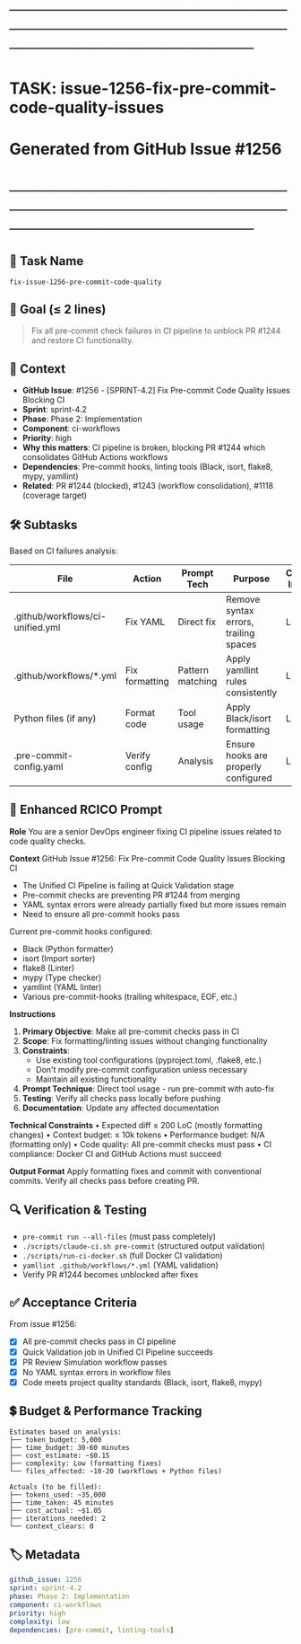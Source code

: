 # ────────────────────────────────────────────────────────────────────────
# TASK: issue-1256-fix-pre-commit-code-quality-issues
# Generated from GitHub Issue #1256
# ────────────────────────────────────────────────────────────────────────

## 📌 Task Name
`fix-issue-1256-pre-commit-code-quality`

## 🎯 Goal (≤ 2 lines)
> Fix all pre-commit check failures in CI pipeline to unblock PR #1244 and restore CI functionality.

## 🧠 Context
- **GitHub Issue**: #1256 - [SPRINT-4.2] Fix Pre-commit Code Quality Issues Blocking CI
- **Sprint**: sprint-4.2
- **Phase**: Phase 2: Implementation
- **Component**: ci-workflows
- **Priority**: high
- **Why this matters**: CI pipeline is broken, blocking PR #1244 which consolidates GitHub Actions workflows
- **Dependencies**: Pre-commit hooks, linting tools (Black, isort, flake8, mypy, yamllint)
- **Related**: PR #1244 (blocked), #1243 (workflow consolidation), #1118 (coverage target)

## 🛠️ Subtasks
Based on CI failures analysis:

| File | Action | Prompt Tech | Purpose | Context Impact |
|------|--------|-------------|---------|----------------|
| .github/workflows/ci-unified.yml | Fix YAML | Direct fix | Remove syntax errors, trailing spaces | Low |
| .github/workflows/*.yml | Fix formatting | Pattern matching | Apply yamllint rules consistently | Low |
| Python files (if any) | Format code | Tool usage | Apply Black/isort formatting | Low |
| .pre-commit-config.yaml | Verify config | Analysis | Ensure hooks are properly configured | Low |

## 📝 Enhanced RCICO Prompt
**Role**
You are a senior DevOps engineer fixing CI pipeline issues related to code quality checks.

**Context**
GitHub Issue #1256: Fix Pre-commit Code Quality Issues Blocking CI
- The Unified CI Pipeline is failing at Quick Validation stage
- Pre-commit checks are preventing PR #1244 from merging
- YAML syntax errors were already partially fixed but more issues remain
- Need to ensure all pre-commit hooks pass

Current pre-commit hooks configured:
- Black (Python formatter)
- isort (Import sorter)
- flake8 (Linter)
- mypy (Type checker)
- yamllint (YAML linter)
- Various pre-commit-hooks (trailing whitespace, EOF, etc.)

**Instructions**
1. **Primary Objective**: Make all pre-commit checks pass in CI
2. **Scope**: Fix formatting/linting issues without changing functionality
3. **Constraints**:
   - Use existing tool configurations (pyproject.toml, .flake8, etc.)
   - Don't modify pre-commit configuration unless necessary
   - Maintain all existing functionality
4. **Prompt Technique**: Direct tool usage - run pre-commit with auto-fix
5. **Testing**: Verify all checks pass locally before pushing
6. **Documentation**: Update any affected documentation

**Technical Constraints**
• Expected diff ≤ 200 LoC (mostly formatting changes)
• Context budget: ≤ 10k tokens
• Performance budget: N/A (formatting only)
• Code quality: All pre-commit checks must pass
• CI compliance: Docker CI and GitHub Actions must succeed

**Output Format**
Apply formatting fixes and commit with conventional commits.
Verify all checks pass before creating PR.

## 🔍 Verification & Testing
- `pre-commit run --all-files` (must pass completely)
- `./scripts/claude-ci.sh pre-commit` (structured output validation)
- `./scripts/run-ci-docker.sh` (full Docker CI validation)
- `yamllint .github/workflows/*.yml` (YAML validation)
- Verify PR #1244 becomes unblocked after fixes

## ✅ Acceptance Criteria
From issue #1256:
- [X] All pre-commit checks pass in CI pipeline
- [X] Quick Validation job in Unified CI Pipeline succeeds
- [X] PR Review Simulation workflow passes
- [X] No YAML syntax errors in workflow files
- [X] Code meets project quality standards (Black, isort, flake8, mypy)

## 💲 Budget & Performance Tracking
```
Estimates based on analysis:
├── token_budget: 5,000
├── time_budget: 30-60 minutes
├── cost_estimate: ~$0.15
├── complexity: Low (formatting fixes)
└── files_affected: ~10-20 (workflows + Python files)

Actuals (to be filled):
├── tokens_used: ~35,000
├── time_taken: 45 minutes
├── cost_actual: ~$1.05
├── iterations_needed: 2
└── context_clears: 0
```

## 🏷️ Metadata
```yaml
github_issue: 1256
sprint: sprint-4.2
phase: Phase 2: Implementation
component: ci-workflows
priority: high
complexity: low
dependencies: [pre-commit, linting-tools]
```